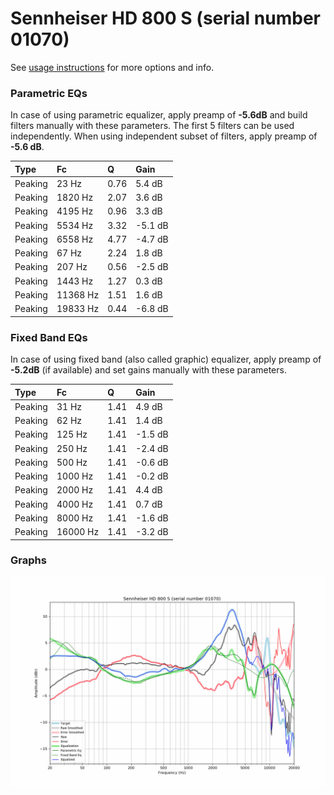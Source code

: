 # Sennheiser HD 800 S (serial number 01070)
See [usage instructions](https://github.com/jaakkopasanen/AutoEq#usage) for more options and info.

### Parametric EQs
In case of using parametric equalizer, apply preamp of **-5.6dB** and build filters manually
with these parameters. The first 5 filters can be used independently.
When using independent subset of filters, apply preamp of **-5.6 dB**.

| Type    | Fc       |    Q | Gain    |
|:--------|:---------|:-----|:--------|
| Peaking | 23 Hz    | 0.76 | 5.4 dB  |
| Peaking | 1820 Hz  | 2.07 | 3.6 dB  |
| Peaking | 4195 Hz  | 0.96 | 3.3 dB  |
| Peaking | 5534 Hz  | 3.32 | -5.1 dB |
| Peaking | 6558 Hz  | 4.77 | -4.7 dB |
| Peaking | 67 Hz    | 2.24 | 1.8 dB  |
| Peaking | 207 Hz   | 0.56 | -2.5 dB |
| Peaking | 1443 Hz  | 1.27 | 0.3 dB  |
| Peaking | 11368 Hz | 1.51 | 1.6 dB  |
| Peaking | 19833 Hz | 0.44 | -6.8 dB |

### Fixed Band EQs
In case of using fixed band (also called graphic) equalizer, apply preamp of **-5.2dB**
(if available) and set gains manually with these parameters.

| Type    | Fc       |    Q | Gain    |
|:--------|:---------|:-----|:--------|
| Peaking | 31 Hz    | 1.41 | 4.9 dB  |
| Peaking | 62 Hz    | 1.41 | 1.4 dB  |
| Peaking | 125 Hz   | 1.41 | -1.5 dB |
| Peaking | 250 Hz   | 1.41 | -2.4 dB |
| Peaking | 500 Hz   | 1.41 | -0.6 dB |
| Peaking | 1000 Hz  | 1.41 | -0.2 dB |
| Peaking | 2000 Hz  | 1.41 | 4.4 dB  |
| Peaking | 4000 Hz  | 1.41 | 0.7 dB  |
| Peaking | 8000 Hz  | 1.41 | -1.6 dB |
| Peaking | 16000 Hz | 1.41 | -3.2 dB |

### Graphs
![](./Sennheiser%20HD%20800%20S%20(serial%20number%2001070).png)